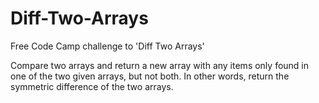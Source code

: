 # Diff-Two-Arrays
Free Code Camp challenge to 'Diff Two Arrays'

Compare two arrays and return a new array with any items only found in one of the two given arrays, but not both. In other words, return the symmetric difference of the two arrays.
